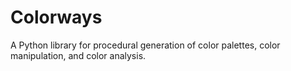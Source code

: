 Colorways
=========

A Python library for procedural generation of color palettes, color manipulation, and color analysis.

